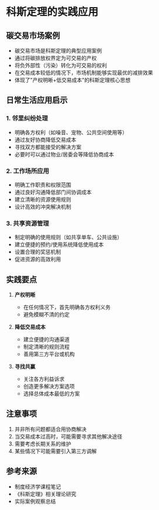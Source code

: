 # 科斯定理的实践应用

## 碳交易市场案例
- 碳交易市场是科斯定理的典型应用案例
- 通过将碳排放权界定为可交易的产权
- 将负外部性（污染）转化为可交易的权利
- 在交易成本较低的情况下，市场机制能够实现最优的减排效果
- 体现了"产权明晰+低交易成本"的科斯定理核心思想

## 日常生活应用启示

### 1. 邻里纠纷处理
- 明确各方权利（如噪音、宠物、公共空间使用等）
- 通过友好协商降低交易成本
- 寻找双方都能接受的解决方案
- 必要时可以通过物业/居委会等降低协商成本

### 2. 工作场所应用
- 明确工作职责和权限范围
- 通过良好沟通降低部门间协调成本
- 建立清晰的资源使用规则
- 设计高效的冲突解决机制

### 3. 共享资源管理
- 制定明确的使用规则（如共享单车、公共设施）
- 建立便捷的预约/使用系统降低使用成本
- 设置合理的奖惩机制
- 促进资源的高效利用

## 实践要点

1. **产权明晰**
   - 在任何情况下，首先明确各方权利义务
   - 避免模糊不清的约定

2. **降低交易成本**
   - 建立便捷的沟通渠道
   - 制定清晰的规则流程
   - 善用第三方平台或机构

3. **寻找共赢**
   - 关注各方利益诉求
   - 创造更多解决方案选项
   - 选择总体成本最低的方案

## 注意事项

1. 并非所有问题都适合用协商解决
2. 当交易成本过高时，可能需要寻求其他解决途径
3. 需要考虑长期关系的维护
4. 某些情况下可能需要引入第三方调解

## 参考来源
- 制度经济学课程笔记
- 《科斯定理》相关理论研究
- 实际案例观察总结 